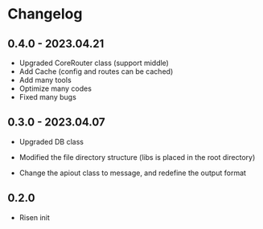 # Changelog

## 0.4.0 - 2023.04.21

- Upgraded CoreRouter class (support middle)
- Add Cache (config and routes can be cached)
- Add many tools
- Optimize many codes
- Fixed many bugs

## 0.3.0 - 2023.04.07

- Upgraded DB class

- Modified the file directory structure (libs is placed in the root directory)

- Change the apiout class to message, and redefine the output format

## 0.2.0

- Risen init
